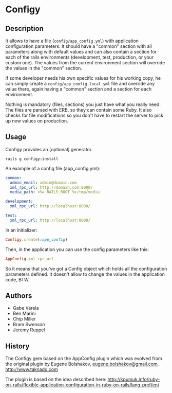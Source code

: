 # Configy

## Description

It allows to have a file (`config/app_config.yml`) with application configuration parameters.
It should have a "common" section with all parameters along with default values and can also
contain a section for each of the rails environments (development, test, production, or 
your custom one). The values from the current environment section will override the values in the 
"common" section.

If some developer needs his own specific values for his working copy, he can simply create 
a `config/app_config.local.yml` file and override any value there, again having a "common" section 
and a section for each environment. 

Nothing is mandatory (files, sections) you just have what you really need. The files are parsed with ERB,
so they can contain some Ruby. It also checks for file modifications so you don't have to restart the server to pick up new values on production.

## Usage

Configy provides an [optional] generator.

    rails g configy:install

An example of a config file (app_config.yml):

``` yaml
common:
  admin_email: admin@domain.com
  xml_rpc_url: http://domain.com:8000/
  media_path: <%= RAILS_ROOT %>/tmp/media

development:
  xml_rpc_url: http://localhost:8000/

test:
  xml_rpc_url: http://localhost:8008/
```
  
In an initializer:

``` ruby
Configy.create(:app_config)
```

Then, in the application you can use the config parameters like this:

``` ruby
AppConfig.xml_rpc_url
```

So it means that you've got a Config object which holds all the configuration parameters defined. 
It doesn't allow to change the values in the application code, BTW.

## Authors

* Gabe Varela
* Ben Marini
* Chip Miller
* Bram Swenson
* Jeremy Ruppel

## History

The Configy gem based on the AppConfig plugin which was evolved from the original plugin by Eugene Bolshakov, eugene.bolshakov@gmail.com, http://www.taknado.com

The plugin is based on the idea described here:
http://kpumuk.info/ruby-on-rails/flexible-application-configuration-in-ruby-on-rails/lang-pref/en/